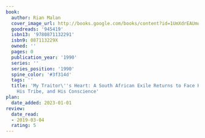 ```yaml
---
book:
  author: Rian Malan
  cover_image_url: http://books.google.com/books/content?id=1UmXdrEAUmoC&printsec=frontcover&img=1&zoom=1&source=gbs_api
  goodreads: '945419'
  isbn13: '9780871132291'
  isbn9: 087113229X
  owned: ''
  pages: 0
  publication_year: '1990'
  series: ''
  series_position: '1990'
  spine_color: '#3f314d'
  tags: ''
  title: 'My Traitor\''s Heart: A South African Exile Returns to Face His Country,
    His Tribe, and His Conscience'
plan:
  date_added: 2023-01-01
review:
  date_read:
  - 2019-03-04
  rating: 5
---
```

